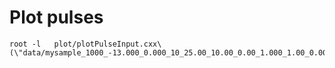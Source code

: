 Plot pulses
====


    root -l   plot/plotPulseInput.cxx\(\"data/mysample_1000_-13.000_0.000_10_25.00_10.00_0.00_1.000_1.00_0.00_slew_1.00.root\"\)

    
    